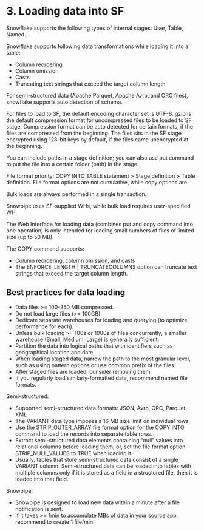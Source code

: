 # 3. Loading data into SF
Snowflake supports the following types of internal stages: User, Table, Named. 

Snowflake supports following data transformations while loading it into a table:
- Column reordering
- Column omission
- Casts
- Truncating text strings that exceed the target column length

For semi-structured data (Apache Parquet, Apache Avro, and ORC files), snowflake supports auto detection of schema. 

For files to load to SF, the default encoding character set is UTF-8. gzip is the default compression format for uncompressed files to be loaded to SF stage. Compression format can be auto detected for certain formats, if the files are  compressed from the beginning. The files sits in the SF stage encrypted using 128-bit keys by default, if the files came unencrypted at the beginning. 

You can include paths in a stage definition; you can also use put command to put the file into a certain folder (path) in the stage. 

File format priority: COPY INTO TABLE statement > Stage definition > Table definition. File format options are not cumulative, while copy options are. 

Bulk loads are always performed in a single transaction.

Snowpipe uses SF-supplied WHs, while bulk load requires user-specified WH. 

The Web Interface for loading data (combines put and copy command into one operation) is only intended for loading small numbers of files of limited size (up to 50 MB). 

The COPY command supports:
- Column reordering, column omission, and casts 
- The ENFORCE_LENGTH | TRUNCATECOLUMNS option can truncate text strings that exceed the target column length.


## Best practices for data loading
- Data files >= 100-250 MB compressed. 
- Do not load large files (>= 100GB).
- Dedicate separate warehouses for loading and querying (to optimize performance for each). 
- Unless bulk loading >= 100s or 1000s of files concurrently, a smaller warehouse (Small, Medium, Large) is generally sufficient.
- Partition the data into logical paths that with identifiers such as geographical location and date.
- When loading staged data, narrow the path to the most granular level, such as using pattern options or use common prefix of the files
- After staged files are loaded, consider removing them
- If you regularly load similarly-formatted data, recommend named file formats. 

Semi-structured:
- Supported semi-structured data formats: JSON, Avro, ORC, Parquet, XML
- The VARIANT data type imposes a 16 MB size limit on individual rows. 
- Use the STRIP_OUTER_ARRAY file format option for the COPY INTO command to load the records into separate table rows. 
- Extract semi-structured data elements containing “null” values into relational columns before loading them; or, set the file format option STRIP_NULL_VALUES to TRUE when loading it.
- Usually, tables that store semi-structured data consist of a single VARIANT column. Semi-structured data can be loaded into tables with multiple columns only if it is stored as a field in a structured file, then it is loaded into that field.

Snowpipe:
- Snowpipe is designed to load new data within a minute after a file notification is sent. 
- If it takes >= 1min to accumulate MBs of data in your source app, recommend to create 1 file/min.


































